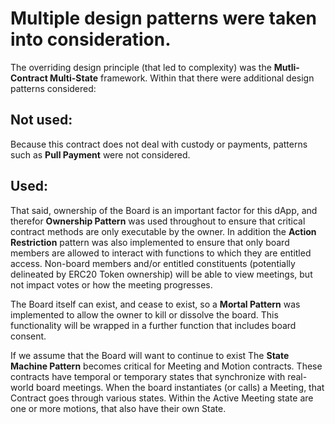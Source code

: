 
# Multiple design patterns were taken into consideration.

The overriding design principle (that led to complexity) was the **Mutli-Contract Multi-State** framework.  Within that there were additional design patterns considered:

## Not used:
Because this contract does not deal with custody or payments, patterns such as **Pull Payment** were not considered.

## Used:
That said, ownership of the Board is an important factor for this dApp, and therefor **Ownership Pattern** was used throughout to ensure that critical contract methods are only executable by the owner. In addition the **Action Restriction** pattern was also implemented to ensure that only board members are allowed to interact with functions to which they are entitled access.  Non-board members and/or entitled constituents (potentially delineated by ERC20 Token ownership) will be able to view meetings, but not impact votes or how the meeting progresses.

The Board itself can exist, and cease to exist, so a **Mortal Pattern** was implemented to allow the owner to kill or dissolve the board. This functionality will be wrapped in a further function that includes board consent.

If we assume that the Board will want to continue to exist The **State Machine Pattern** becomes critical for Meeting and Motion contracts. These contracts have temporal or temporary states that synchronize with real-world board meetings. When the board instantiates (or calls) a Meeting, that Contract goes through various states.  Within the Active Meeting state are one or more motions, that also have their own State.
